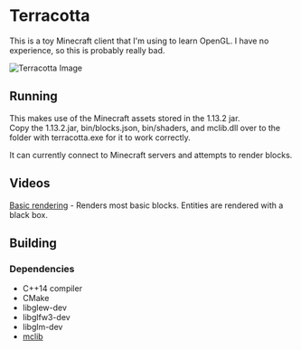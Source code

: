 # Terracotta
This is a toy Minecraft client that I'm using to learn OpenGL. I have no experience, so this is probably really bad.

![Terracotta Image](https://i.imgur.com/0ZZfQ3w.png)

## Running
This makes use of the Minecraft assets stored in the 1.13.2 jar.  
Copy the 1.13.2.jar, bin/blocks.json, bin/shaders, and mclib.dll over to the folder with terracotta.exe for it to work correctly.

It can currently connect to Minecraft servers and attempts to render blocks.

## Videos
[Basic rendering](https://gfycat.com/WeepyIncredibleIrishwaterspaniel) - Renders most basic blocks. Entities are rendered with a black box.

## Building
### Dependencies
- C++14 compiler
- CMake
- libglew-dev
- libglfw3-dev
- libglm-dev
- [mclib](https://github.com/plushmonkey/mclib)
